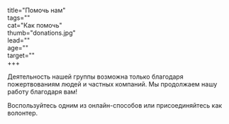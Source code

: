 title="Помочь нам"  
tags=""  
cat="Как помочь"  
thumb="donations.jpg"  
lead=""  
age=""  
target=""  
+++
 
Деятельность нашей группы возможна только благодаря пожертвованиям людей и частных компаний. Мы продолжаем нашу работу благодаря вам!

Воспользуйтесь одним из онлайн-способов или присоединяйтесь как волонтер.
